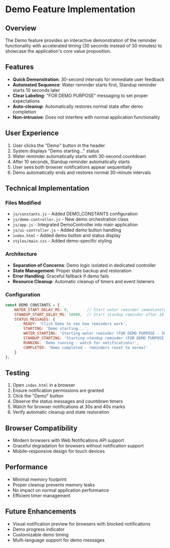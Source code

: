 # Demo Feature Implementation

## Overview
The Demo feature provides an interactive demonstration of the reminder functionality with accelerated timing (30 seconds instead of 30 minutes) to showcase the application's core value proposition.

## Features
- **Quick Demonstration**: 30-second intervals for immediate user feedback
- **Automated Sequence**: Water reminder starts first, Standup reminder starts 10 seconds later
- **Clear Labeling**: "FOR DEMO PURPOSE" messaging to set proper expectations
- **Auto-cleanup**: Automatically restores normal state after demo completion
- **Non-intrusive**: Does not interfere with normal application functionality

## User Experience
1. User clicks the "Demo" button in the header
2. System displays "Demo starting..." status
3. Water reminder automatically starts with 30-second countdown
4. After 10 seconds, Standup reminder automatically starts
5. User sees both browser notifications appear sequentially
6. Demo automatically ends and restores normal 30-minute intervals

## Technical Implementation

### Files Modified
- `js/constants.js` - Added DEMO_CONSTANTS configuration
- `js/demo-controller.js` - New demo orchestration class
- `js/app.js` - Integrated DemoController into main application
- `js/ui-controller.js` - Added demo button handling
- `index.html` - Added demo button and status display
- `styles/main.css` - Added demo-specific styling

### Architecture
- **Separation of Concerns**: Demo logic isolated in dedicated controller
- **State Management**: Proper state backup and restoration
- **Error Handling**: Graceful fallback if demo fails
- **Resource Cleanup**: Automatic cleanup of timers and event listeners

### Configuration
```javascript
const DEMO_CONSTANTS = {
    WATER_START_DELAY_MS: 0,        // Start water reminder immediately
    STANDUP_START_DELAY_MS: 10000,  // Start standup reminder after 10 seconds
    STATUS_MESSAGES: {
        READY: 'Click Demo to see how reminders work',
        STARTING: 'Demo starting...',
        WATER_STARTING: 'Starting water reminder (FOR DEMO PURPOSE - 30s interval)',
        STANDUP_STARTING: 'Starting standup reminder (FOR DEMO PURPOSE - 30s interval)',
        RUNNING: 'Demo running - watch for notifications!',
        COMPLETED: 'Demo completed - reminders reset to normal'
    }
};
```

## Testing
1. Open `index.html` in a browser
2. Ensure notification permissions are granted
3. Click the "Demo" button
4. Observe the status messages and countdown timers
5. Watch for browser notifications at 30s and 40s marks
6. Verify automatic cleanup and state restoration

## Browser Compatibility
- Modern browsers with Web Notifications API support
- Graceful degradation for browsers without notification support
- Mobile-responsive design for touch devices

## Performance
- Minimal memory footprint
- Proper cleanup prevents memory leaks
- No impact on normal application performance
- Efficient timer management

## Future Enhancements
- Visual notification preview for browsers with blocked notifications
- Demo progress indicator
- Customizable demo timing
- Multi-language support for demo messages